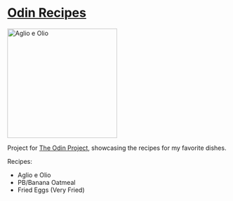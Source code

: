 # [Odin Recipes](https://angelofallars.github.io/odin-recipes/)

<img
src="https://sprigandvine.in/wp-content/uploads/2019/06/sprigandvine-spaghetti-aglio-e-olio-1-768x512.jpg"
alt="Aglio e Olio" height=250px>

Project for [The Odin Project](https://www.theodinproject.com), showcasing the
recipes for my favorite dishes.

Recipes:

- Aglio e Olio
- PB/Banana Oatmeal
- Fried Eggs (Very Fried)
